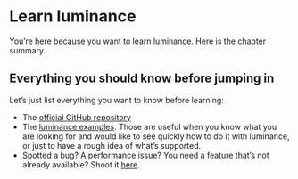 # Learn luminance

You’re here because you want to learn luminance. Here is the chapter summary.

## Everything you should know before jumping in

Let’s just list everything you want to know before learning:

- The [official GitHub repository](https://github.com/phaazon/luminance-rs)
- The [luminance examples](https://github.com/phaazon/luminance-rs/blob/master/luminance/examples/README.md).
  Those are useful when you know what you are looking for and would like to see quickly how to do
  it with luminance, or just to have a rough idea of what’s supported.
- Spotted a bug? A performance issue? You need a feature that’s not already available? Shoot it
  [here](https://github.com/phaazon/luminance-rs/issues).
